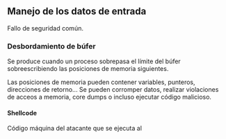 ## Manejo de los datos de entrada
Fallo de seguridad común.



### Desbordamiento de búfer
Se produce cuando un proceso sobrepasa el límite del búfer sobreescribiendo las posiciones de memoria siguientes.

Las posiciones de memoria pueden contener variables, punteros, direcciones de retorno...
Se pueden corromper datos, realizar violaciones de acceos a memoria, core dumps o incluso ejecutar código malicioso.

#### Shellcode
Código máquina del atacante que se ejecuta al 
